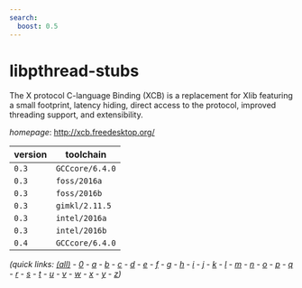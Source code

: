 ```yaml
---
search:
  boost: 0.5
---
```

# libpthread-stubs

The X protocol C-language Binding (XCB) is a replacement for Xlib featuring  a small footprint, latency hiding, direct access to the protocol, improved  threading support, and extensibility.

*homepage*: <http://xcb.freedesktop.org/>

version | toolchain
--------|----------
``0.3`` | ``GCCcore/6.4.0``
``0.3`` | ``foss/2016a``
``0.3`` | ``foss/2016b``
``0.3`` | ``gimkl/2.11.5``
``0.3`` | ``intel/2016a``
``0.3`` | ``intel/2016b``
``0.4`` | ``GCCcore/6.4.0``


*(quick links: [(all)](../index.md) - [0](../0/index.md) - [a](../a/index.md) - [b](../b/index.md) - [c](../c/index.md) - [d](../d/index.md) - [e](../e/index.md) - [f](../f/index.md) - [g](../g/index.md) - [h](../h/index.md) - [i](../i/index.md) - [j](../j/index.md) - [k](../k/index.md) - [l](../l/index.md) - [m](../m/index.md) - [n](../n/index.md) - [o](../o/index.md) - [p](../p/index.md) - [q](../q/index.md) - [r](../r/index.md) - [s](../s/index.md) - [t](../t/index.md) - [u](../u/index.md) - [v](../v/index.md) - [w](../w/index.md) - [x](../x/index.md) - [y](../y/index.md) - [z](../z/index.md))*

